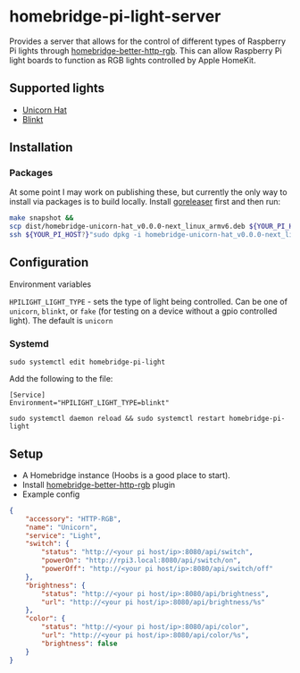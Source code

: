 # homebridge-pi-light-server

Provides a server that allows for the control of different types of Raspberry Pi lights through [homebridge-better-http-rgb](https://github.com/jnovack/homebridge-better-http-rgb).  This can allow Raspberry Pi light boards to function as RGB lights controlled by Apple HomeKit.

## Supported lights

* [Unicorn Hat](https://shop.pimoroni.com/products/unicorn-hat)
* [Blinkt](https://shop.pimoroni.com/products/blinkt)

## Installation

### Packages

At some point I may work on publishing these, but currently the only way to install via packages is to build locally.   Install [goreleaser](https://goreleaser.com/install) first and then run:

```bash
make snapshot &&
scp dist/homebridge-unicorn-hat_v0.0.0-next_linux_armv6.deb ${YOUR_PI_HOST?}: &&
ssh ${YOUR_PI_HOST?}"sudo dpkg -i homebridge-unicorn-hat_v0.0.0-next_linux_armv6.deb"
```

## Configuration

Environment variables

`HPILIGHT_LIGHT_TYPE` - sets the type of light being controlled.  Can be one of `unicorn`, `blinkt`, or `fake` (for testing on a device without a gpio controlled light).  The default is `unicorn`

### Systemd

`sudo systemctl edit homebridge-pi-light`

Add the following to the file:

```
[Service]
Environment="HPILIGHT_LIGHT_TYPE=blinkt"
```

```
sudo systemctl daemon reload && sudo systemctl restart homebridge-pi-light
```

## Setup

* A Homebridge instance (Hoobs is a good place to start).
* Install [homebridge-better-http-rgb](https://github.com/jnovack/homebridge-better-http-rgb) plugin
*  Example config
```json
{
    "accessory": "HTTP-RGB",
    "name": "Unicorn",
    "service": "Light",
    "switch": {
        "status": "http://<your pi host/ip>:8080/api/switch",
        "powerOn": "http://rpi3.local:8080/api/switch/on",
        "powerOff": "http://<your pi host/ip>:8080/api/switch/off"
    },
    "brightness": {
        "status": "http://<your pi host/ip>:8080/api/brightness",
        "url": "http://<your pi host/ip>:8080/api/brightness/%s"
    },
    "color": {
        "status": "http://<your pi host/ip>:8080/api/color",
        "url": "http://<your pi host/ip>:8080/api/color/%s",
        "brightness": false
    }
}
```
